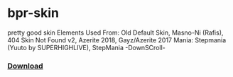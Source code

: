 # bpr-skin
pretty good skin
Elements Used From: Old Default Skin, Masno-Ni (Rafis), 404 Skin Not Found v2, Azerite 2018, Gayz/Azerite 2017
Mania: Stepmania (Yuuto by SUPERHIGHLIVE), StepMania -DownSCroll-
### [Download](https://github.com/BowiePro/bpr-skin/releases "Releases")

